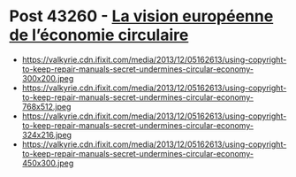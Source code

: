 # Post 43260 - [La vision européenne de l’économie circulaire](https://www.ifixit.com/News/43260/la-vision-europeenne-de-leconomie-circulaire)

- https://valkyrie.cdn.ifixit.com/media/2013/12/05162613/using-copyright-to-keep-repair-manuals-secret-undermines-circular-economy-300x200.jpeg
- https://valkyrie.cdn.ifixit.com/media/2013/12/05162613/using-copyright-to-keep-repair-manuals-secret-undermines-circular-economy-768x512.jpeg
- https://valkyrie.cdn.ifixit.com/media/2013/12/05162613/using-copyright-to-keep-repair-manuals-secret-undermines-circular-economy-324x216.jpeg
- https://valkyrie.cdn.ifixit.com/media/2013/12/05162613/using-copyright-to-keep-repair-manuals-secret-undermines-circular-economy-450x300.jpeg
